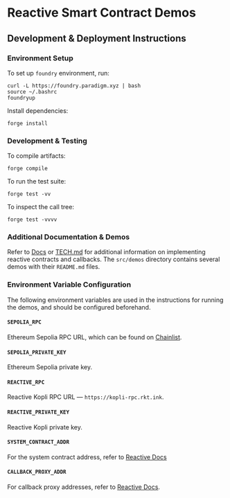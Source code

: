 # Reactive Smart Contract Demos

## Development & Deployment Instructions

### Environment Setup

To set up `foundry` environment, run:

```
curl -L https://foundry.paradigm.xyz | bash
source ~/.bashrc
foundryup
```

Install dependencies:

```
forge install
```

### Development & Testing

To compile artifacts:

```
forge compile
```

To run the test suite:

```
forge test -vv
```

To inspect the call tree:

```
forge test -vvvv
```

### Additional Documentation & Demos

Refer to [Docs](https://dev.reactive.network/system-contract) or [TECH.md](https://github.com/Reactive-Network/reactive-smart-contract-demos/blob/main/TECH.md) for additional information on implementing reactive contracts and callbacks. The `src/demos` directory contains several demos with their `README.md` files.

### Environment Variable Configuration

The following environment variables are used in the instructions for running the demos, and should be configured beforehand.

#### `SEPOLIA_RPC`

Ethereum Sepolia RPC URL, which can be found on [Chainlist](https://chainlist.org/chain/11155111).

#### `SEPOLIA_PRIVATE_KEY`

Ethereum Sepolia private key.

#### `REACTIVE_RPC`

Reactive Kopli RPC URL — `https://kopli-rpc.rkt.ink`.

#### `REACTIVE_PRIVATE_KEY`

Reactive Kopli private key.

#### `SYSTEM_CONTRACT_ADDR`

For the system contract address, refer to [Reactive Docs](https://dev.reactive.network/kopli-testnet#kopli-testnet-information)

#### `CALLBACK_PROXY_ADDR`

For callback proxy addresses, refer to [Reactive Docs](https://dev.reactive.network/origins-and-destinations#chains).
